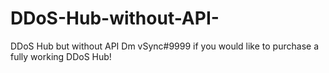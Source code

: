 # DDoS-Hub-without-API-
DDoS Hub but without API Dm vSync#9999 if you would like to purchase a fully working DDoS Hub!
